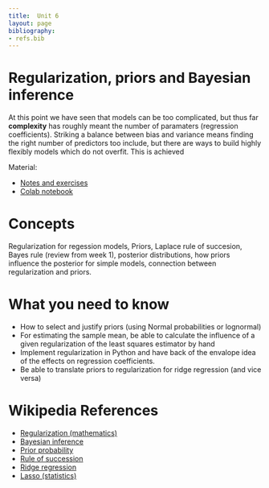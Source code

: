 ```yaml
---
title:  Unit 6
layout: page
bibliography:
- refs.bib
---
```



# Regularization, priors and Bayesian inference

At this point we have seen that models can be too complicated, but thus far **complexity** has roughly meant the number of paramaters (regression coefficients). Striking a balance between bias and variance means finding the right number of predictors too include, but there are ways to build highly flexibly models which do not overfit. This is achieved 

Material: 
- [Notes and exercises](/public/latex_notes/unit6/unit6.pdf)
- [Colab notebook]()

# Concepts
Regularization for regession models, Priors, Laplace rule of succesion, Bayes rule (review from week 1), posterior distributions, how priors influence the posterior for simple models, connection between regularization and priors. 

# What you need to know
- How to select and justify priors (using Normal probabilities or lognormal)
- For estimating the sample mean, be able to calculate the influence of a given regularization of the least squares estimator by hand
- Implement regularization in Python and have back of the envalope idea of the effects on regression coefficients. 
- Be able to translate priors to regularization for ridge regression (and vice versa)


# Wikipedia References

- [Regularization (mathematics)](https://en.wikipedia.org/wiki/Regularization_(mathematics))  
- [Bayesian inference](https://en.wikipedia.org/wiki/Bayesian_inference)  
- [Prior probability](https://en.wikipedia.org/wiki/Prior_probability)  
- [Rule of succession](https://en.wikipedia.org/wiki/Rule_of_succession)  
- [Ridge regression](https://en.wikipedia.org/wiki/Ridge_regression)  
- [Lasso (statistics)](https://en.wikipedia.org/wiki/Lasso_(statistics))  